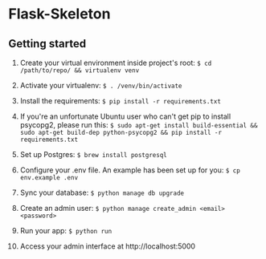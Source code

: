 Flask-Skeleton
======================

## Getting started
1. Create your virtual environment inside project's root:
`$ cd /path/to/repo/ && virtualenv venv`

2. Activate your virtualenv:
`$ . /venv/bin/activate`

3. Install the requirements:
`$ pip install -r requirements.txt`

4. If you're an unfortunate Ubuntu user who can't get pip to install psycopg2, please run this:
`$ sudo apt-get install build-essential && sudo apt-get build-dep python-psycopg2 && pip install -r requirements.txt`

5. Set up Postgres:
`$ brew install postgresql`

6. Configure your .env file. An example has been set up for you:
`$ cp env.example .env`

7. Sync your database:
`$ python manage db upgrade`

8. Create an admin user:
`$ python manage create_admin <email> <password>`

9. Run your app:
`$ python run`

10. Access your admin interface at http://localhost:5000
